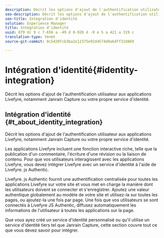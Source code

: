 ```yaml
---
description: Décrit les options d'ajout de l'authentification utilisateur aux applications Livefyre, notamment Janrain Capture ou votre propre service d'identité.
seo-description: Décrit les options d'ajout de l'authentification utilisateur aux applications Livefyre, notamment Janrain Capture ou votre propre service d'identité.
seo-title: Intégration d'identité
solution: Experience Manager
title: Intégration d'identité
uuid: 079 dc 9 c 7-656 a -49 d 0-920 d -9 e 5 a 421 a 319 c
translation-type: tm+mt
source-git-commit: 0c5420fcb3ba2e12375e92d4574d0a6dff310869

---
```



# Intégration d&#39;identité{#identity-integration}

Décrit les options d&#39;ajout de l&#39;authentification utilisateur aux applications Livefyre, notamment Janrain Capture ou votre propre service d&#39;identité.

## Intégration d&#39;identité {#t_about_identity_integration}

Décrit les options d&#39;ajout de l&#39;authentification utilisateur aux applications Livefyre, notamment Janrain Capture ou votre propre service d&#39;identité.

Les applications Livefyre incluent une fonction interactive riche, telle que la publication d&#39;un commentaire, l&#39;écriture d&#39;une révision ou la liaison de contenu. Pour que vos utilisateurs interagissent avec les applications Livefyre, vous devez intégrer Livefyre avec un service d&#39;identité à l&#39;aide de Livefyre. js Authentic.

Livefyre. js Authentic fournit une authentification centralisée pour toutes les applications Livefyre sur votre site et vous met en charge la manière dont les utilisateurs doivent se connecter et s&#39;enregistrer. Ajoutez une valeur authentique globalement au modèle de votre site et utilisez-la sur toutes les pages, ou ajoutez-la une fois par page. Une fois que vos utilisateurs se sont connectés à Livefyre JS Authentic, diffusez automatiquement les informations de l&#39;utilisateur à toutes les applications sur la page.

Que vous ayez créé un service d&#39;identité personnalisé ou qu&#39;il utilise un service d&#39;identité tiers tel que Janrain Capture, cette section couvre tout ce que vous devez savoir pour intégrer.
